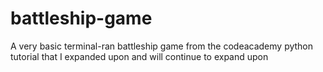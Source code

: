 # battleship-game
A very basic terminal-ran battleship game from the codeacademy python tutorial that I expanded upon and will continue to expand upon
